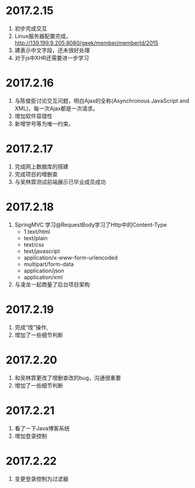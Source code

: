 # 2017.2.15

1. 初步完成交互
2. Linux服务器配置完成，http://139.199.9.205:8080/geek/member/memberId/2015
3. 建表示中文字段，还未很好处理
4. 对于js中XHR还需要进一步学习

# 2017.2.16

1. 与陈俊臣讨论交互问题，明白Ajax的全称(Asynchronous JavaScript and XML)，每一次Ajax都是一次请求。
2. 增加软件容错性
3. 新增学号等为唯一约束。

# 2017.2.17

1. 完成网上数据库的搭建
2. 完成项目的增删查
3. 与吴林霏测试前端展示已毕业成员成功

# 2017.2.18

1. SpringMVC 学习@RequestBody学习了Http中的Content-Type
   - 1.text/html
    - text/plain
    - text/css
    - text/javascript
    - application/x-www-form-urlencoded
    - multipart/form-data
    - application/json
    - application/xml
2. 与凌龙一起商量了后台项目架构

# 2017.2.19
1. 完成“改”操作,
2. 增加了一些细节判断

# 2017.2.20

1. 和吴林霏更改了增删查改的bug，沟通很重要
2. 增加了一些细节判断

# 2017.2.21

1. 看了一下Java博客系统
2. 增加登录控制

# 2017.2.22

1. 变更登录控制为过滤器

